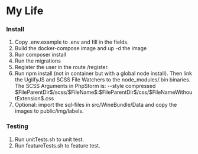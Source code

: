 My Life
========================

<h3>Install</h3>
<ol>
<li>Copy .env.example to .env and fill in the fields.</li>
<li>Build the docker-compose image and up -d the image</li>
<li>Run composer install</li>
<li>Run the migrations</li>
<li>Register the user in the route /register.</li>
<li>Run npm install (not in container but with a global node install). 
Then link the UglifyJS and SCSS File Watchers to the node_modules/.bin binaries. 
The SCSS Arguments in PhpStorm is: --style compressed $FileParentDir$/scss/$FileName$:$FileParentDir$/css/$FileNameWithoutExtension$.css</li>
<li>Optional: import the sql-files in src/WineBundle/Data and copy the images to 
public/img/labels.</li>
</ol>

<h3>Testing</h3>

<ol>
<li>Run unitTests.sh to unit test.</li>
<li>Run featureTests.sh to feature test.</li>
</ol>
